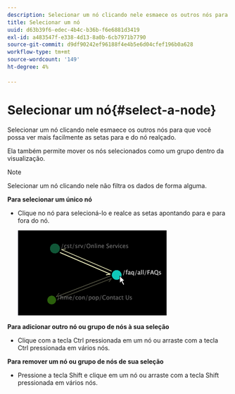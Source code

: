 ```yaml
---
description: Selecionar um nó clicando nele esmaece os outros nós para que você possa ver mais facilmente as setas para e do nó realçado.
title: Selecionar um nó
uuid: d63b39f6-edec-4b4c-b36b-f6e6881d3419
exl-id: a483547f-e338-4d13-8a0b-6cb7971b7790
source-git-commit: d9df90242ef96188f4e4b5e6d04cfef196b0a628
workflow-type: tm+mt
source-wordcount: '149'
ht-degree: 4%

---
```


# Selecionar um nó{#select-a-node}

Selecionar um nó clicando nele esmaece os outros nós para que você possa ver mais facilmente as setas para e do nó realçado.

Ela também permite mover os nós selecionados como um grupo dentro da visualização.

>[!NOTE]
>
>Selecionar um nó clicando nele não filtra os dados de forma alguma.

**Para selecionar um único nó**

* Clique no nó para selecioná-lo e realce as setas apontando para e para fora do nó.

   ![](assets/vis_2DProcessMap_SelectNode.png)

**Para adicionar outro nó ou grupo de nós à sua seleção**

* Clique com a tecla Ctrl pressionada em um nó ou arraste com a tecla Ctrl pressionada em vários nós.

**Para remover um nó ou grupo de nós de sua seleção**

* Pressione a tecla Shift e clique em um nó ou arraste com a tecla Shift pressionada em vários nós.
